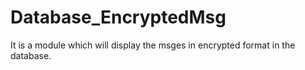 # Database_EncryptedMsg

It is a module which will display the msges in encrypted format in the database.
